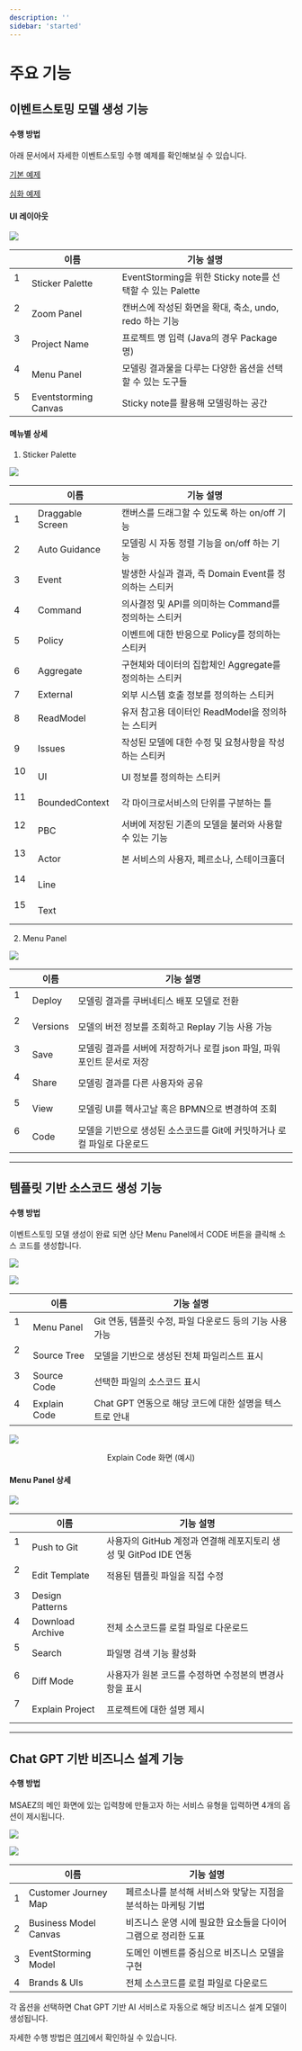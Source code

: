 ```yaml
---
description: ''
sidebar: 'started'
---
```

# 주요 기능

## 이벤트스토밍 모델 생성 기능

#### 수행 방법

아래 문서에서 자세한 이벤트스토밍 수행 예제를 확인해보실 수 있습니다.

[기본 예제](https://intro-kor.msaez.io/tool/event-storming-tool/) 

[심화 예제](https://intro-kor.msaez.io/tool/google-drive-examples/)

#### UI 레이아웃

![](../../src/img/features/fimage1.png)

|  | 이름                | 기능 설명                                                              |
|------|---------------------|----------------------------------------------------------------------- |
| 1    &nbsp;| Sticker Palette     | EventStorming을 위한 Sticky note를 선택할 수 있는 Palette        |
| 2    &nbsp;| Zoom Panel          | 캔버스에 작성된 화면을 확대, 축소, undo, redo 하는 기능                         |
| 3    &nbsp;| Project Name        | 프로젝트 명 입력 (Java의 경우 Package명)                         |
| 4    &nbsp;| Menu Panel             | 모델링 결과물을 다루는 다양한 옵션을 선택할 수 있는 도구들                            |
| 5    &nbsp;| Eventstorming Canvas     | Sticky note를 활용해 모델링하는 공간        |

#### 메뉴별 상세

1. Sticker Palette

![](../../src/img/features/fimage2.png)

|  | 이름                | 기능 설명                                                              |
|------|---------------------|----------------------------------------------------------------------- |
| 1    &nbsp;| Draggable Screen     | 캔버스를 드래그할 수 있도록 하는 on/off 기능 |
| 2    &nbsp;| Auto Guidance          | 모델링 시 자동 정렬 기능을 on/off 하는 기능 |
| 3    &nbsp;| Event        | 발생한 사실과 결과, 즉 Domain Event를 정의하는 스티커 |
| 4    &nbsp;| Command             | 의사결정 및 API를 의미하는 Command를 정의하는 스티커 |
| 5    &nbsp;| Policy     | 이벤트에 대한 반응으로 Policy를 정의하는 스티커 |
| 6    &nbsp;| Aggregate     | 구현체와 데이터의 집합체인 Aggregate를 정의하는 스티커 |
| 7    &nbsp;| External          | 외부 시스템 호출 정보를 정의하는 스티커 |
| 8    &nbsp;| ReadModel        | 유저 참고용 데이터인 ReadModel을 정의하는 스티커 |
| 9    &nbsp;| Issues             | 작성된 모델에 대한 수정 및 요청사항을 작성하는 스티커 |
| 10    &nbsp;| UI     | UI 정보를 정의하는 스티커 |
| 11   &nbsp;| BoundedContext     | 각 마이크로서비스의 단위를 구분하는 틀 |
| 12    &nbsp;| PBC          | 서버에 저장된 기존의 모델을 불러와 사용할 수 있는 기능 |
| 13    &nbsp;| Actor        | 본 서비스의 사용자, 페르소나, 스테이크홀더 |
| 14    &nbsp;| Line             |  |
| 15    &nbsp;| Text     |  |

2. Menu Panel

![](../../src/img/features/fimage3.png)

|  | 이름                | 기능 설명                                                              |
|------|---------------------|----------------------------------------------------------------------- |
| 1    &nbsp;| Deploy | 모델링 결과를 쿠버네티스 배포 모델로 전환 |
| 2    &nbsp;| Versions | 모델의 버전 정보를 조회하고 Replay 기능 사용 가능 |
| 3    &nbsp;| Save | 모델링 결과를 서버에 저장하거나 로컬 json 파일, 파워포인트 문서로 저장 |
| 4    &nbsp;| Share | 모델링 결과를 다른 사용자와 공유 |
| 5    &nbsp;| View | 모델링 UI를 헥사고날 혹은 BPMN으로 변경하여 조회 |
| 6    &nbsp;| Code | 모델을 기반으로 생성된 소스코드를 Git에 커밋하거나 로컬 파일로 다운로드 |

---

## 템플릿 기반 소스코드 생성 기능

#### 수행 방법

이벤트스토밍 모델 생성이 완료 되면 상단 Menu Panel에서 CODE 버튼을 클릭해 소스 코드를 생성합니다.

![](../../src/img/features/fimage4.png)

![](../../src/img/features/fimage5.png)

|  | 이름                | 기능 설명                                                              |
|------|---------------------|----------------------------------------------------------------------- |
| 1    &nbsp;| Menu Panel | Git 연동, 템플릿 수정, 파일 다운로드 등의 기능 사용 가능 |
| 2    &nbsp;| Source Tree | 모델을 기반으로 생성된 전체 파일리스트 표시 |
| 3    &nbsp;| Source Code | 선택한 파일의 소스코드 표시 |
| 4    &nbsp;| Explain Code | Chat GPT 연동으로 해당 코드에 대한 설명을 텍스트로 안내 |

![](../../src/img/features/fimage6.png)

<p align="center"> Explain Code 화면 (예시) </p>

#### Menu Panel 상세

![](../../src/img/features/fimage7.png)

|  | 이름                | 기능 설명                                                              |
|------|---------------------|----------------------------------------------------------------------- |
| 1    &nbsp;| Push to Git | 사용자의 GitHub 계정과 연결해 레포지토리 생성 및 GitPod IDE 연동 |
| 2    &nbsp;| Edit Template | 적용된 템플릿 파일을 직접 수정 |
| 3    &nbsp;| Design Patterns |  |
| 4    &nbsp;| Download Archive | 전체 소스코드를 로컬 파일로 다운로드 |
| 5    &nbsp;| Search | 파일명 검색 기능 활성화 |
| 6    &nbsp;| Diff Mode | 사용자가 원본 코드를 수정하면 수정본의 변경사항을 표시 |
| 7    &nbsp;| Explain Project | 프로젝트에 대한 설명 제시 |

---

## Chat GPT 기반 비즈니스 설계 기능

#### 수행 방법

MSAEZ의 메인 화면에 있는 입력창에 만들고자 하는 서비스 유형을 입력하면 4개의 옵션이 제시됩니다.

![](../../src/img/features/fimage8.png) 

![](../../src/img/features/fimage9.png)

|  | 이름                | 기능 설명                                                              |
|------|---------------------|----------------------------------------------------------------------- |
| 1  | Customer Journey Map | 페르소나를 분석해 서비스와 맞닿는 지점을 분석하는 마케팅 기법 |
| 2 | Business Model Canvas | 비즈니스 운영 시에 필요한 요소들을 다이어그램으로 정리한 도표 |
| 3 | EventStorming Model | 도메인 이벤트를 중심으로 비즈니스 모델을 구현 |
| 4 | Brands & UIs | 전체 소스코드를 로컬 파일로 다운로드 |

각 옵션을 선택하면 Chat GPT 기반 AI 서비스로 자동으로 해당 비즈니스 설계 모델이 생성됩니다.

자세한 수행 방법은 [여기](https://intro-kor.msaez.io/tool/chat-gpt/)에서 확인하실 수 있습니다.